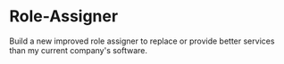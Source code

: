# Role-Assigner
Build a new improved role assigner to replace or provide better services than my current company's software.
